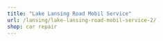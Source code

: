 ```yaml
---
title: "Lake Lansing Road Mobil Service"
url: /lansing/lake-lansing-road-mobil-service-2/
shop: car repair
---
```

